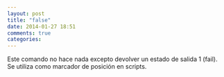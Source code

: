```yaml
---
layout: post
title: "false"
date: 2014-01-27 18:51
comments: true
categories: 
---
```

Este comando no hace nada excepto devolver un estado de salida 1 (fail). Se utiliza como marcador de posición en scripts.

